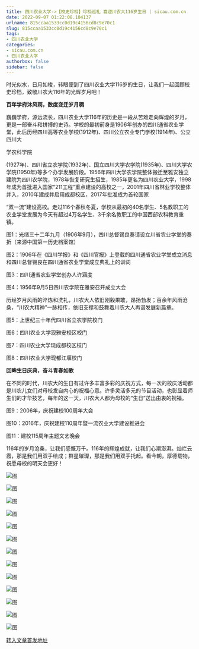 ```yaml
---
title: 四川农业大学->【校史珍档】珍档巡礼 喜迎川农大116岁生日 | sicau.com.cn
date: 2022-09-07 01:22:08.104137
urlname: 815ccaa1533cc0d19c4156cd8c9e70c1
slug: 815ccaa1533cc0d19c4156cd8c9e70c1
tags: 
- 四川农业大学
categories:
- sicau.com.cn
- 四川农业大学
authorbox: false
sidebar: false
---
```

时光似水，日月如梭，转眼便到了四川农业大学116岁的生日，让我们一起回顾校史珍档，致敬川农大116年的光辉岁月吧！

**百年学府沐风雨，数度变迁岁月稠**  

巍巍学府，源远流长，四川农业大学116年的历史是一段从苦难走向辉煌的岁月，更是一部奋斗和拼搏的史诗。学校的最初前身是1906年创办的四川通省农业学堂，此后历经四川高等农业学校(1912年)、四川公立农业专门学校(1914年)、公立四川大
<!--more-->
学农科学院

(1927年)、四川省立农学院(1932年)、国立四川大学农学院(1935年)、四川大学农学院(1950年)等多个办学发展阶段。1956年四川大学农学院整体搬迁至雅安独立建院为四川农学院，1978年恢复研究生招生，1985年更名为四川农业大学，1998年成为首批进入国家“211工程”重点建设的高校之一，2001年四川省林业学校整体并入，2010年建成并启用成都校区，2017年批准成为首轮国家

“双一流”建设高校。走过116个春秋冬夏，学校从最初的40名学生、5名教职工的农业学堂发展为今天有超过4万名学生、3千余名教职工的中国西部农科教育重镇。

图1：光绪三十二年九月（1906年9月），四川总督锡良奏请设立川省农业学堂的奏折（来源中国第一历史档案馆）

图2：1906年在《四川学报》和《四川官报》上登载的四川通省农业学堂成立消息和四川总督锡良在四川通省农业学堂成立典礼上的训词

图3：四川通省农业学堂创办人许涵度

图4：1956年9月5日四川农学院在雅安召开成立大会

历经岁月风雨的淬炼和洗礼，川农大人依旧刚毅果敢，昂扬勃发；百余年风雨沧桑，“川农大精神”一脉相传，依旧支撑和鼓舞着川农大人再谱发展新篇章。

图5：上世纪三十年代四川省立农学院校门

图6：四川农业大学现雅安校区校门

图7：四川农业大学现成都校区校门

图8：四川农业大学现都江堰校门

**回眸生日庆典，奋斗青春如歌**  

在不同的时代，川农大的生日有过许多丰富多彩的庆祝方式，每一次的校庆活动都是川农儿女们对母校发自内心的祝福心意。许多灵活多元的节目活动，也彰显着师生们的才华技艺，每年的这一天，川农大人都为母校的“生日”送出由衷的祝福。

图9：2006年，庆祝建校100周年大会

图10：2016年，庆祝建校110周年暨一流农业大学建设推进会

图11：建校115周年主题文艺晚会

116年的岁月沧桑，让我们感慨万千。116年的辉煌成就，让我们心潮澎湃。灿烂云霞，那是我们用双手绘成；群星璀璨，那是我们用双手托起。看今朝，厚德载物，祝愿母校的明天会更好！

![图](https://news.sicau.edu.cn/__local/8/DF/1F/E4AB5EF0F78ABF0FC6CE0C930E3_16A3B6E8_CD567.png)

![图](https://news.sicau.edu.cn/__local/6/8E/10/BEFD5AF970396C4742B58740371_A1978D92_19E3C.jpg)

![图](https://news.sicau.edu.cn/__local/3/2F/8D/8F47E28CC0C3214459D7C4E6557_8CA10CD0_2451B.jpg)

![图](https://news.sicau.edu.cn/__local/2/E2/13/832FFA1D3B88C727C42F6138717_4D5283A5_1A231.jpg)

![图](https://news.sicau.edu.cn/__local/5/E7/22/6154BAE94A32059D29869CB6352_9327AD3D_E998.jpg)

![图](https://news.sicau.edu.cn/__local/1/36/39/D066D46D741DC268C8E4C76E9BA_B6B0EBC0_23C42.jpg)

![图](https://news.sicau.edu.cn/__local/9/2B/99/5C616716A86E5C26AED848F69AC_DD95D306_4943C.jpg)

![图](https://news.sicau.edu.cn/__local/3/4B/93/029DBDBFF2B3218D8D1C4C906AB_6BC57029_20B1B.jpg)

![图](https://news.sicau.edu.cn/__local/7/CB/62/FE0911E7A4F67D7227F51420806_7DEEA30A_1BBB2.jpg)

![图](https://news.sicau.edu.cn/__local/E/88/37/84590BD5ADB55D440A62E56881B_C8C7C17F_10450.jpg)

![图](https://news.sicau.edu.cn/__local/E/F0/92/3A707DED016AC33181BAD39C535_FB43D640_10316.jpg)

![图](https://news.sicau.edu.cn/__local/9/D0/10/7BC59B05F2B1CFED6F5C8BA11A0_5FC045D8_13AD4.jpg)

![图](https://news.sicau.edu.cn/__local/B/BD/8B/D4ACAB1E64D82CA1599F4B71556_9DFAD3D4_13156.jpg)

[转入文章首发地址](https://news.sicau.edu.cn/info/1078/69401.htm)